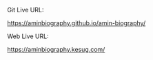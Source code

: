 Git Live URL:  

https://aminbiography.github.io/amin-biography/

Web Live URL: 

https://aminbiography.kesug.com/ 









